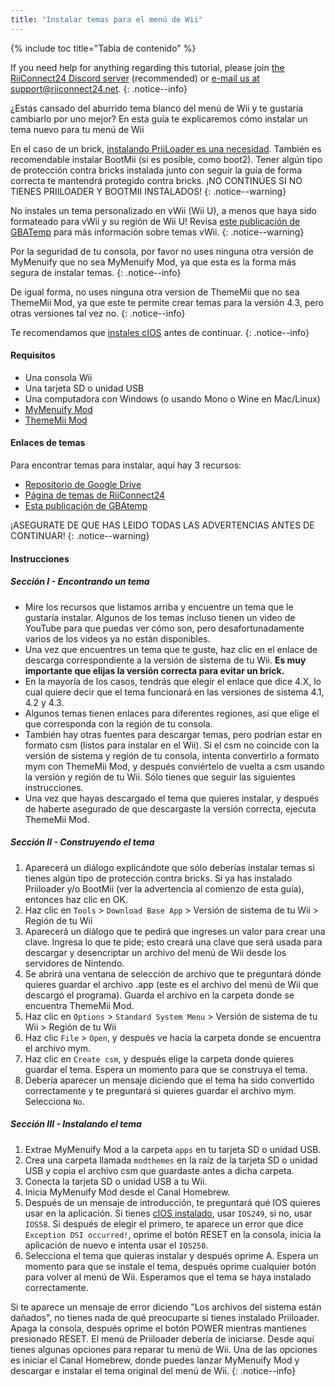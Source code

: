 ```yaml
---
title: "Instalar temas para el menú de Wii"
---
```


{% include toc title="Tabla de contenido" %}

If you need help for anything regarding this tutorial, please join [the RiiConnect24 Discord server](https://discord.gg/rc24) (recommended) or [e-mail us at support@riiconnect24.net](mailto:support@riiconnect24.net).
{: .notice--info}

¿Estás cansado del aburrido tema blanco del menú de Wii y te gustaría cambiarlo por uno mejor? En esta guía te explicaremos cómo instalar un tema nuevo para tu menú de Wii

En el caso de un brick, [instalando PriiLoader es una necesidad](priiloader). También es recomendable instalar BootMii (si es posible, como boot2). Tener algún tipo de protección contra bricks instalada junto con seguir la guía de forma correcta te mantendrá protegido contra bricks. ¡NO CONTINÚES SI NO TIENES PRIILOADER Y BOOTMII INSTALADOS!
{: .notice--warning}

No instales un tema personalizado en vWii (Wii U), a menos que haya sido formateado para vWii y su región de Wii U! Revisa [este publicación de GBATemp](https://gbatemp.net/threads/tutorial-installing-custom-themes-in-vwii.476012/) para más información sobre temas vWii.
{: .notice--warning}

Por la seguridad de tu consola, por favor no uses ninguna otra versión de MyMenuify que no sea MyMenuify Mod, ya que esta es la forma más segura de instalar temas.
{: .notice--info}

De igual forma, no uses ninguna otra version de ThemeMii que no sea ThemeMii Mod, ya que este te permite crear temas para la versión 4.3, pero otras versiones tal vez no.
{: .notice--info}

Te recomendamos que [instales cIOS](cios) antes de continuar.
{: .notice--info}

#### Requisitos

* Una consola Wii
* Una tarjeta SD o unidad USB
* Una computadora con Windows (o usando Mono o Wine en Mac/Linux)
* [MyMenuify Mod](/assets/files/MyMenuifyModv1.5.zip)
* [ThemeMii Mod](/assets/files/New_Thememii_MOD.rar)

#### Enlaces de temas

Para encontrar temas para instalar, aquí hay 3 recursos:

* [Repositorio de Google Drive](https://drive.google.com/drive/folders/19tyeVQ--bJ0ZUTNg5yvAGvc3G4-euEpm?usp=sharing)
* [Página de temas de RiiConnect24](https://rc24.xyz/goodies/themes/)
* [Esta publicación de GBAtemp](https://gbatemp.net/threads/wii-theme-team-creations-v2.336596/)

¡ASEGURATE DE QUE HAS LEIDO TODAS LAS ADVERTENCIAS ANTES DE CONTINUAR!
{: .notice--warning}

#### Instrucciones

##### Sección I - Encontrando un tema

* Mire los recursos que listamos arriba y encuentre un tema que le gustaría instalar. Algunos de los temas incluso tienen un video de YouTube para que puedas ver cómo son, pero desafortunadamente varios de los videos ya no están disponibles.
* Una vez que encuentres un tema que te guste, haz clic en el enlace de descarga correspondiente a la versión de sistema de tu Wii. **Es muy importante que elijas la versión correcta para evitar un brick.**
* En la mayoría de los casos, tendrás que elegir el enlace que dice 4.X, lo cual quiere decir que el tema funcionará en las versiones de sistema 4.1, 4.2 y 4.3.
* Algunos temas tienen enlaces para diferentes regiones, así que elige el que corresponda con la región de tu consola.
* También hay otras fuentes para descargar temas, pero podrían estar en formato csm (listos para instalar en el Wii). Si el csm no coincide con la versión de sistema y región de tu consola, intenta convertirlo a formato mym con ThemeMii Mod, y después conviértelo de vuelta a csm usando la versión y región de tu Wii. Sólo tienes que seguir las siguientes instrucciones.
* Una vez que hayas descargado el tema que quieres instalar, y después de haberte asegurado de que descargaste la versión correcta, ejecuta ThemeMii Mod.

##### Sección II - Construyendo el tema

1. Aparecerá un diálogo explicándote que sólo deberías instalar temas si tienes algún tipo de protección contra bricks. Si ya has instalado Priiloader y/o BootMii (ver la advertencia al comienzo de esta guía), entonces haz clic en OK.
2. Haz clic en `Tools` > `Download Base App` > Versión de sistema de tu Wii > Región de tu Wii
3. Aparecerá un diálogo que te pedirá que ingreses un valor para crear una clave. Ingresa lo que te pide; esto creará una clave que será usada para descargar y desencriptar un archivo del menú de Wii desde los servidores de Nintendo.
4. Se abrirá una ventana de selección de archivo que te preguntará dónde quieres guardar el archivo .app (este es el archivo del menú de Wii que descargó el programa). Guarda el archivo en la carpeta donde se encuentra ThemeMii Mod.
5. Haz clic en `Options` > `Standard System Menu` > Versión de sistema de tu Wii > Región de tu Wii
6. Haz clic `File` > `Open`, y después ve hacia la carpeta donde se encuentra el archivo mym.
7. Haz clic en `Create csm`, y después elige la carpeta donde quieres guardar el tema. Espera un momento para que se construya el tema.
8. Debería aparecer un mensaje diciendo que el tema ha sido convertido correctamente y te preguntará si quieres guardar el archivo mym. Selecciona `No`.

##### Sección III - Instalando el tema

1. Extrae MyMenuify Mod a la carpeta `apps` en tu tarjeta SD o unidad USB.
2. Crea una carpeta llamada `modthemes` en la raíz de la tarjeta SD o unidad USB y copia el archivo csm que guardaste antes a dicha carpeta.
3. Conecta la tarjeta SD o unidad USB a tu Wii.
4. Inicia MyMenuify Mod desde el Canal Homebrew.
5. Después de un mensaje de introducción, te preguntará qué IOS quieres usar en la aplicación. Si tienes [cIOS instalado](cios), usar `IOS249`, si no, usar `IOS58`. Si después de elegir el primero, te aparece un error que dice `Exception DSI occurred!`, oprime el botón RESET en la consola, inicia la aplicación de nuevo e intenta usar el `IOS250`.
6. Selecciona el tema que quieras instalar y después oprime A. Espera un momento para que se instale el tema, después oprime cualquier botón para volver al menú de Wii. Esperamos que el tema se haya instalado correctamente.

Si te aparece un mensaje de error diciendo "Los archivos del sistema están dañados", no tienes nada de qué preocuparte si tienes instalado Priiloader. Apaga la consola, después oprime el botón POWER mientras mantienes presionado RESET. El menú de Priiloader debería de iniciarse. Desde aquí tienes algunas opciones para reparar tu menú de Wii. Una de las opciones es iniciar el Canal Homebrew, donde puedes lanzar MyMenuify Mod y descargar e instalar el tema original del menú de Wii.
{: .notice--info}
